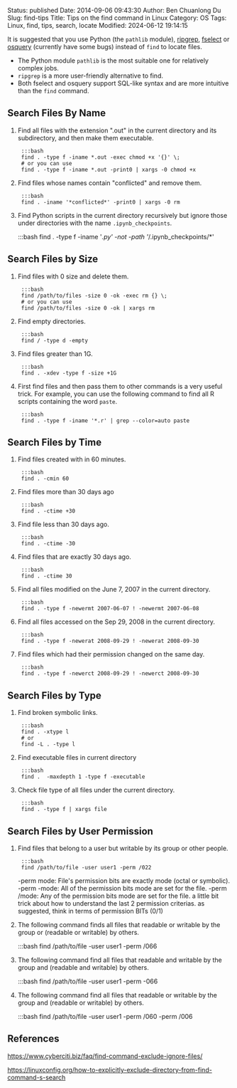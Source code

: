 Status: published
Date: 2014-09-06 09:43:30
Author: Ben Chuanlong Du
Slug: find-tips
Title: Tips on the find command in Linux
Category: OS
Tags: Linux, find, tips, search, locate
Modified: 2024-06-12 19:14:15


It is suggested that you 
use
Python (the `pathlib` module),
[ripgrep](https://github.com/BurntSushi/ripgrep),
[fselect](https://github.com/jhspetersson/fselect)
or
[osquery](http://www.legendu.net/misc/blog/osquery-tips) 
(currently have some bugs)
instead of `find`
to locate files.

- The Python module `pathlib` is the most suitable one for relatively complex jobs.
- `ripgrep` is a more user-friendly alternative to find.
- Both fselect and osquery support SQL-like syntax and are more intuitive than the `find` command.

## Search Files By Name

1. Find all files with the extension ".out" in the current directory and its subdirectory, 
    and then make them executable.

        :::bash
        find . -type f -iname *.out -exec chmod +x '{}' \;
        # or you can use 
        find . -type f -iname *.out -print0 | xargs -0 chmod +x


2. Find files whose names contain "conflicted" and remove them.

        :::bash
        find . -iname '*conflicted*' -print0 | xargs -0 rm

3. Find Python scripts in the current directory recursively
    but ignore those under directories with the name `.ipynb_checkpoints`.

    :::bash
    find . -type f -iname '*.py' -not -path '*/.ipynb_checkpoints/*'

## Search Files by Size

1. Find files with 0 size and delete them.

        :::bash
        find /path/to/files -size 0 -ok -exec rm {} \;
        # or you can use
        find /path/to/files -size 0 -ok | xargs rm 


2. Find empty directories. 

        :::bash
        find / -type d -empty


3. Find files greater than 1G.

        :::bash
        find . -xdev -type f -size +1G


4. First find files and then pass them to other commands is a very useful trick.
    For example, 
    you can use the following command to find all R scripts containing the word `paste`.

        :::bash
        find . -type f -iname '*.r' | grep --color=auto paste

## Search Files by Time

1. Find files created with in 60 minutes.

        :::bash
        find . -cmin 60

2. Find files more than 30 days ago
        
        :::bash
        find . -ctime +30

3. Find file less than 30 days ago.

        :::bash
        find . -ctime -30

4. Find files that are exactly 30 days ago.

        :::bash
        find . -ctime 30

2. Find all files modified on the June 7, 2007 in the current directory.

        :::bash
        find . -type f -newermt 2007-06-07 ! -newermt 2007-06-08


3. Find all files accessed on the Sep 29, 2008 in the current directory.

        :::bash
        find . -type f -newerat 2008-09-29 ! -newerat 2008-09-30

4. Find files which had their permission changed on the same day.

        :::bash
        find . -type f -newerct 2008-09-29 ! -newerct 2008-09-30

## Search Files by Type

1. Find broken symbolic links.

        :::bash
        find . -xtype l
        # or
        find -L . -type l

2. Find executable files in current directory 
        
        :::bash
        find .  -maxdepth 1 -type f -executable

3. Check file type of all files under the current directory.

        :::bash
        find . -type f | xargs file

## Search Files by User Permission

1. Find files that belong to a user but writable by its group or other people.

        :::bash
        find /path/to/file -user user1 -perm /022

    -perm mode: File's permission bits are exactly mode (octal or symbolic).
    -perm -mode: All  of  the  permission bits mode are set for the file. 
    -perm /mode: Any of the permission bits mode are set for the file. 
    a little bit trick about how to understand the last 2 permission criterias.
    as suggested, think in terms of permission BITs (0/1)

2. The following command finds all files that readable or writable by the group or (readable or writable) by others.

    :::bash
    find /path/to/file -user user1 -perm /066

3. The following command find all files that readable and writable by the group and (readable and writable) by others.

    :::bash
    find /path/to/file -user user1 -perm -066

4. The following command find all files that readable or writable by the group and (readable or writable) by others.

    :::bash
    find /path/to/file -user user1 -perm /060 -perm /006

## References

https://www.cyberciti.biz/faq/find-command-exclude-ignore-files/

https://linuxconfig.org/how-to-explicitly-exclude-directory-from-find-command-s-search
